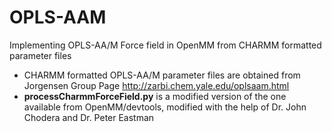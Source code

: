 # OPLS-AAM
Implementing OPLS-AA/M Force field in OpenMM from CHARMM formatted parameter files

* CHARMM formatted OPLS-AA/M parameter files are obtained from Jorgensen Group Page 
http://zarbi.chem.yale.edu/oplsaam.html
* **processCharmmForceField.py** is a modified version of the one available from OpenMM/devtools, modified with the help of Dr. John Chodera and Dr. Peter Eastman
